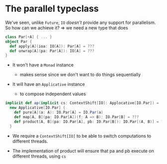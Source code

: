 # The parallel typeclass

We've seen, unlike `Future`, `IO`  *doesn't* provide any support for parallelism.
So how can we achieve it?
=> we need a new type that does

```scala
class Par[+A] { ... } 
object Par {
  def apply[A](ioa: IO[A]): Par[A] = ???
  def unwrap[A](pa: Par[A]): IO[A] = ??? 
}
```

- It won't have a `Monad` instance
    - makes sense since we don't want to do things sequentially
    
- It will have an `Applicative` instance
    - to compose independent values
    
```scala
implicit def ap(implicit cs: ContextShift[IO]: Applocative[IO.Par]) = 
  new Applicative[IO.Par] {
    def pure[A](a: A): IO.Par[A] = IO.Par(a)
    def map[A, B](pa: IO.Par[A])(f: A => B): IO.Par[B] = ???
    def product[A, B](pa: IO.Par[A], pb: IO.Par[B]): IO.Par[(A, B)] = ???
  }
```

- We require a `ContextShift[IO]` to be able to switch computations to different threads.

- The implementation of product will ensure that pa and pb execute on different threads, using `cs`